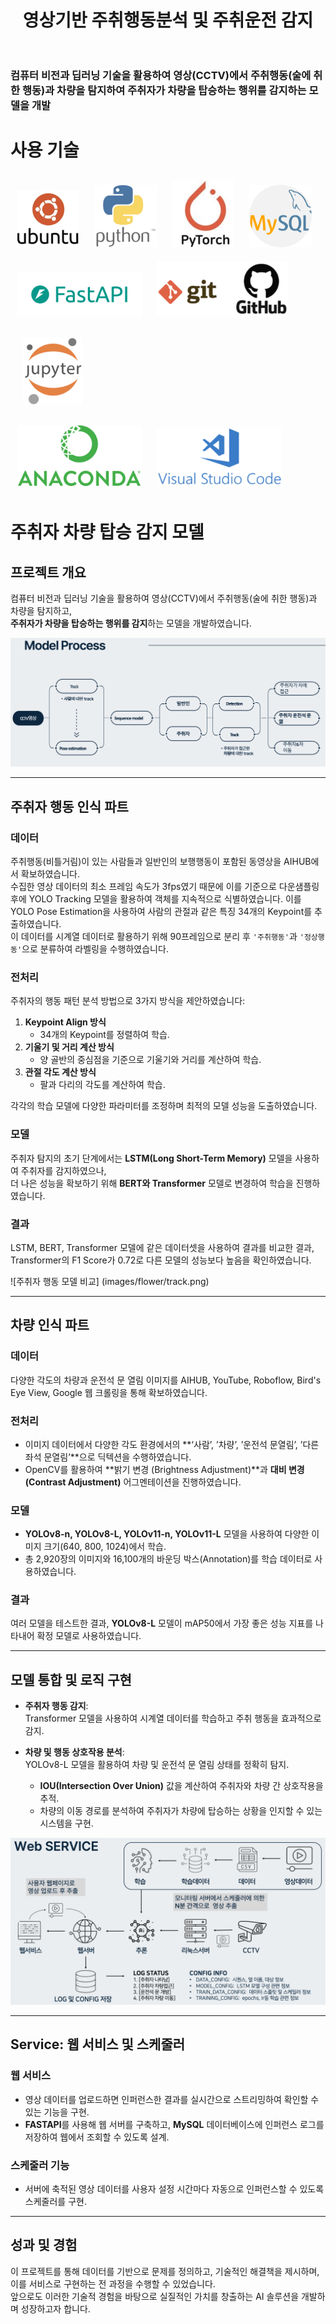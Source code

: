 <h1 align="center"> 
영상기반 주취행동분석 및 주취운전 감지<br/>
<br> 

### 컴퓨터 비전과 딥러닝 기술을 활용하여 영상(CCTV)에서 주취행동(술에 취한 행동)과 차량을 탐지하여 주취자가 차량을 탑승하는 행위를  감지하는 모델을 개발 
  
# 사용 기술

<div align="left">
<img src="images/icon/ubuntu1.png" alt="Ubuntu" width="100px" style="margin: 10px;">
<img src="images/icon/python1.png" alt="Python" width="100px" style="margin: 10px;">
<img src="images/icon/pytorch2.png" alt="PyTorch" width="100px" style="margin: 10px;">
<img src="images/icon/mysql.png" alt="MySQL" width="100px" style="margin: 10px;">
<img src="images/icon/fastapi.png" alt="FastAPI" width="200px" style="margin: 10px;">
<img src="images/icon/github.png" alt="GitHub" width="210px" style="margin: 10px;">
<img src="images/icon/jupyter.png" alt="Jupyter" width="95px" style="margin: 20px;">
</div>
<div align="left">

<img src="images/icon/anaconda.png" alt="Anaconda" width="200px" style="margin: 10px;">
<img src="images/icon/vscode.png" alt="VS Code" width="200px" style="margin: 10px;">
</div>


# **주취자 차량 탑승 감지 모델**

## **프로젝트 개요**  
컴퓨터 비전과 딥러닝 기술을 활용하여 영상(CCTV)에서 주취행동(술에 취한 행동)과 차량을 탐지하고,  
**주취자가 차량을 탑승하는 행위를 감지**하는 모델을 개발하였습니다.  

![주취자 차량 탑승 ](images/flower/model.png)

---

## **주취자 행동 인식 파트**

### **데이터**  
주취행동(비틀거림)이 있는 사람들과 일반인의 보행행동이 포함된 동영상을 AIHUB에서 확보하였습니다.  
수집한 영상 데이터의 최소 프레임 속도가 3fps였기 때문에 이를 기준으로 다운샘플링 후에 YOLO Tracking 모델을 활용하여 객체를 지속적으로 식별하였습니다. 이를 YOLO Pose Estimation을 사용하여 사람의 관절과 같은 특징 34개의 Keypoint를 추출하였습니다.  
이 데이터를 시계열 데이터로 활용하기 위해 90프레임으로 분리 후 `'주취행동'`과 `'정상행동'`으로 분류하여 라벨링을 수행하였습니다.

### **전처리**
주취자의 행동 패턴 분석 방법으로 3가지 방식을 제안하였습니다:  
1. **Keypoint Align 방식**  
   - 34개의 Keypoint를 정렬하여 학습.  
2. **기울기 및 거리 계산 방식**  
   - 양 골반의 중심점을 기준으로 기울기와 거리를 계산하여 학습.  
3. **관절 각도 계산 방식**  
   - 팔과 다리의 각도를 계산하여 학습.  

각각의 학습 모델에 다양한 파라미터를 조정하며 최적의 모델 성능을 도출하였습니다.

### **모델**
주취자 탐지의 초기 단계에서는 **LSTM(Long Short-Term Memory)** 모델을 사용하여 주취자를 감지하였으나,  
더 나은 성능을 확보하기 위해 **BERT와 Transformer** 모델로 변경하여 학습을 진행하였습니다.

### **결과**  
LSTM, BERT, Transformer 모델에 같은 데이터셋을 사용하여 결과를 비교한 결과,  
Transformer의 F1 Score가 0.72로 다른 모델의 성능보다 높음을 확인하였습니다.

![주취자 행동 모델 비교]
(images/flower/track.png)

---

## **차량 인식 파트**

### **데이터**
다양한 각도의 차량과 운전석 문 열림 이미지를 AIHUB, YouTube, Roboflow, Bird's Eye View, Google 웹 크롤링을 통해 확보하였습니다.

### **전처리**
- 이미지 데이터에서 다양한 각도 환경에서의 **‘사람’, ’차량’, ’운전석 문열림’, ’다른 좌석 문열림’**으로 딕텍션을 수행하였습니다.  
- OpenCV를 활용하여 **밝기 변경 (Brightness Adjustment)**과 **대비 변경 (Contrast Adjustment)** 어그멘테이션을 진행하였습니다.

### **모델**
- **YOLOv8-n, YOLOv8-L, YOLOv11-n, YOLOv11-L** 모델을 사용하여 다양한 이미지 크기(640, 800, 1024)에서 학습.  
- 총 2,920장의 이미지와 16,100개의 바운딩 박스(Annotation)를 학습 데이터로 사용하였습니다.  

### **결과**
여러 모델을 테스트한 결과, **YOLOv8-L** 모델이 mAP50에서 가장 좋은 성능 지표를 나타내어 확정 모델로 사용하였습니다.

---

## **모델 통합 및 로직 구현**

- **주취자 행동 감지**:  
  Transformer 모델을 사용하여 시계열 데이터를 학습하고 주취 행동을 효과적으로 감지.  

- **차량 및 행동 상호작용 분석**:  
  YOLOv8-L 모델을 활용하여 차량 및 운전석 문 열림 상태를 정확히 탐지.  
  - **IOU(Intersection Over Union)** 값을 계산하여 주취자와 차량 간 상호작용을 추적.  
  - 차량의 이동 경로를 분석하여 주취자가 차량에 탑승하는 상황을 인지할 수 있는 시스템을 구현.

![프로세스 다이어그램](images/flower/web.png)

---

## **Service: 웹 서비스 및 스케줄러**

### **웹 서비스**  
- 영상 데이터를 업로드하면 인퍼런스한 결과를 실시간으로 스트리밍하여 확인할 수 있는 기능을 구현.  
- **FASTAPI**를 사용해 웹 서버를 구축하고, **MySQL** 데이터베이스에 인퍼런스 로그를 저장하여 웹에서 조회할 수 있도록 설계.

### **스케줄러 기능**  
- 서버에 축적된 영상 데이터를 사용자 설정 시간마다 자동으로 인퍼런스할 수 있도록 스케줄러를 구현.  

---

## **성과 및 경험**  
이 프로젝트를 통해 데이터를 기반으로 문제를 정의하고, 기술적인 해결책을 제시하며, 이를 서비스로 구현하는 전 과정을 수행할 수 있었습니다.  
앞으로도 이러한 기술적 경험을 바탕으로 실질적인 가치를 창출하는 AI 솔루션을 개발하며 성장하고자 합니다.
